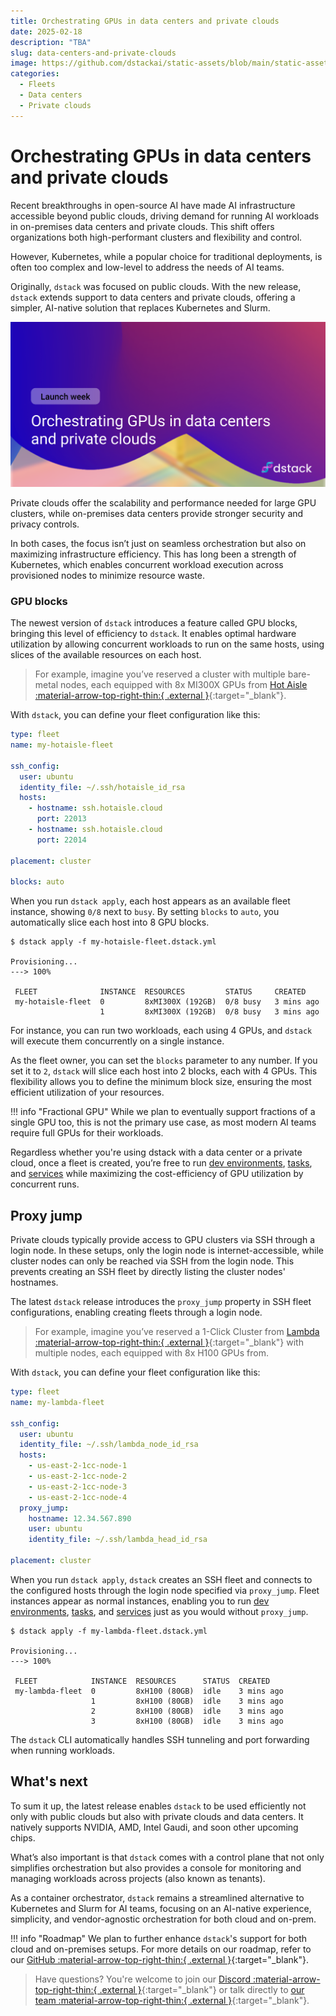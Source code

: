 ```yaml
---
title: Orchestrating GPUs in data centers and private clouds
date: 2025-02-18
description: "TBA"  
slug: data-centers-and-private-clouds
image: https://github.com/dstackai/static-assets/blob/main/static-assets/images/data-centers-and-private-clouds.png?raw=true
categories:
  - Fleets
  - Data centers
  - Private clouds
---
```


# Orchestrating GPUs in data centers and private clouds

Recent breakthroughs in open-source AI have made AI infrastructure accessible beyond public clouds, driving demand for
running AI workloads in on-premises data centers and private clouds. 
This shift offers organizations both high-performant clusters and flexibility and control.

However, Kubernetes, while a popular choice for traditional deployments, is often too complex and low-level to address
the needs of AI teams.

Originally, `dstack` was focused on public clouds. With the new release, `dstack`
extends support to data centers and private clouds, offering a simpler, AI-native solution that replaces Kubernetes and
Slurm.

<img src="https://github.com/dstackai/static-assets/blob/main/static-assets/images/data-centers-and-private-clouds.png?raw=true" width="630"/>

<!-- more -->

Private clouds offer the scalability and performance needed for large GPU clusters, while on-premises data centers
provide stronger security and privacy controls.  

In both cases, the focus isn’t just on seamless orchestration but also on maximizing infrastructure efficiency. This has
long been a strength of Kubernetes, which enables concurrent workload execution across provisioned nodes to minimize
resource waste.

### GPU blocks

The newest version of `dstack` introduces a feature called GPU blocks, bringing this level of efficiency to `dstack`. It
enables optimal hardware utilization by allowing concurrent workloads to run on the same hosts, using slices of the
available resources on each host.

> For example, imagine you’ve reserved a cluster with multiple bare-metal nodes, each equipped with 8x MI300X GPUs from
[Hot Aisle :material-arrow-top-right-thin:{ .external }](https://hotaisle.xyz/){:target="_blank"}.

With `dstack`, you can define your fleet configuration like this:

<div editor-title="my-hotaisle-fleet.dstack.yml">

```yaml
type: fleet
name: my-hotaisle-fleet

ssh_config:
  user: ubuntu
  identity_file: ~/.ssh/hotaisle_id_rsa
  hosts:
    - hostname: ssh.hotaisle.cloud
      port: 22013
    - hostname: ssh.hotaisle.cloud
      port: 22014
  
placement: cluster

blocks: auto
```

</div>

When you run `dstack apply`, each host appears as an available fleet instance, showing `0/8` next to `busy`. By setting `blocks`
to `auto`, you automatically slice each host into 8 GPU blocks.

<div class="termy">

```shell
$ dstack apply -f my-hotaisle-fleet.dstack.yml

Provisioning...
---> 100%

 FLEET              INSTANCE  RESOURCES         STATUS     CREATED 
 my-hotaisle-fleet  0         8xMI300X (192GB)  0/8 busy   3 mins ago      
                    1         8xMI300X (192GB)  0/8 busy   3 mins ago    
```

</div>

For instance, you can run two workloads, each using 4 GPUs, and `dstack` will execute them concurrently on a single instance.

As the fleet owner, you can set the `blocks` parameter to any number. If you set it to `2`, `dstack` will slice each
host into 2 blocks, each with 4 GPUs. This flexibility allows you to define the minimum block size, ensuring the most
efficient utilization of your resources.

!!! info "Fractional GPU"
    While we plan to eventually support fractions of a single GPU too, this is not the primary use case, as most modern AI
    teams require full GPUs for their workloads.

Regardless whether you're using dstack with a data center or a private cloud, once a fleet is created, 
you’re free to run [dev environments](../../docs/concepts/dev-environments.md),
[tasks](../../docs/concepts/tasks.md), and [services](../../docs/concepts/services.md) while maximizing the
cost-efficiency of GPU utilization by concurrent runs.

## Proxy jump

Private clouds typically provide access to GPU clusters via SSH through a login node. In these setups, only the login
node is internet-accessible, while cluster nodes can only be reached via SSH from the login node. This prevents creating
an SSH fleet by directly listing the cluster nodes' hostnames.

The latest `dstack` release introduces the `proxy_jump` property in SSH fleet configurations, enabling creating fleets 
through a login node.

> For example, imagine you’ve reserved a 1-Click Cluster from
> [Lambda :material-arrow-top-right-thin:{ .external }](https://lambdalabs.com/){:target="_blank"} with multiple nodes, each equipped with 8x H100 GPUs from.

With `dstack`, you can define your fleet configuration like this:

<div editor-title="my-lambda-fleet.dstack.yml">

```yaml
type: fleet
name: my-lambda-fleet

ssh_config:
  user: ubuntu
  identity_file: ~/.ssh/lambda_node_id_rsa
  hosts:
    - us-east-2-1cc-node-1
    - us-east-2-1cc-node-2
    - us-east-2-1cc-node-3
    - us-east-2-1cc-node-4
  proxy_jump: 
    hostname: 12.34.567.890
    user: ubuntu
    identity_file: ~/.ssh/lambda_head_id_rsa

placement: cluster
```

</div>

When you run `dstack apply`, `dstack` creates an SSH fleet and connects to the configured hosts through the login node
specified via `proxy_jump`. Fleet instances appear as normal instances, enabling you to run 
[dev environments](../../docs/concepts/dev-environments.md),
[tasks](../../docs/concepts/tasks.md), and [services](../../docs/concepts/services.md)
just as you would without `proxy_jump`.

<div class="termy">

```shell
$ dstack apply -f my-lambda-fleet.dstack.yml

Provisioning...
---> 100%

 FLEET            INSTANCE  RESOURCES      STATUS  CREATED 
 my-lambda-fleet  0         8xH100 (80GB)  idle    3 mins ago      
                  1         8xH100 (80GB)  idle    3 mins ago    
                  2         8xH100 (80GB)  idle    3 mins ago    
                  3         8xH100 (80GB)  idle    3 mins ago    
```

</div>

The `dstack` CLI automatically handles SSH tunneling and port forwarding when running workloads.

## What's next

To sum it up, the latest release enables `dstack` to be used efficiently not only with public clouds but also with private
clouds and data centers. It natively supports NVIDIA, AMD, Intel Gaudi, and soon other upcoming chips.

What’s also important is that `dstack` comes with a control plane that not only simplifies orchestration but also provides
a console for monitoring and managing workloads across projects (also known as tenants). 

As a container orchestrator, `dstack` remains a streamlined alternative to Kubernetes and Slurm for AI teams, focusing on
an AI-native experience, simplicity, and vendor-agnostic orchestration for both cloud and on-prem.

!!! info "Roadmap"
    We plan to further enhance `dstack`'s support for both cloud and on-premises setups. For more details on our roadmap,
    refer to our [GitHub :material-arrow-top-right-thin:{ .external }](https://github.com/dstackai/dstack/issues/2184){:target="_blank"}.

> Have questions? You're welcome to join
> our [Discord :material-arrow-top-right-thin:{ .external }](https://discord.gg/u8SmfwPpMd){:target="_blank"} or talk
> directly to [our team :material-arrow-top-right-thin:{ .external }](https://calendly.com/dstackai/discovery-call){:target="_blank"}.
